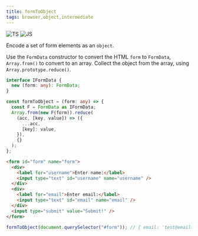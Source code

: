 ```yaml
---
title: formToObject
tags: browser,object,intermediate
---
```


![TS](https://img.shields.io/badge/supports-typescript-blue.svg?style=flat-square)
![JS](https://img.shields.io/badge/supports-javascript-yellow.svg?style=flat-square)

Encode a set of form elements as an `object`.

Use the `FormData` constructor to convert the HTML `form` to `FormData`, `Array.from()` to convert to an array.
Collect the object from the array, using `Array.prototype.reduce()`.

```ts
interface IFormData {
  new (form: any): FormData;
}

const formToObject = (form: any) => {
  const F = FormData as IFormData;
  Array.from(new F(form)).reduce(
    (acc, [key, value]) => ({
      ...acc,
      [key]: value,
    }),
    {}
  );
};
```

```html
<form id="form" name="form">
  <div>
    <label for="username">Enter name:</label>
    <input type="text" id="username" name="username" />
  </div>
  <div>
    <label for="email">Enter email:</label>
    <input type="text" id="email" name="email" />
  </div>
  <input type="submit" value="Submit!" />
</form>
```

```ts
formToObject(document.querySelector("#form")); // { email: 'test@email.com', username: 'Test Name' }
```
